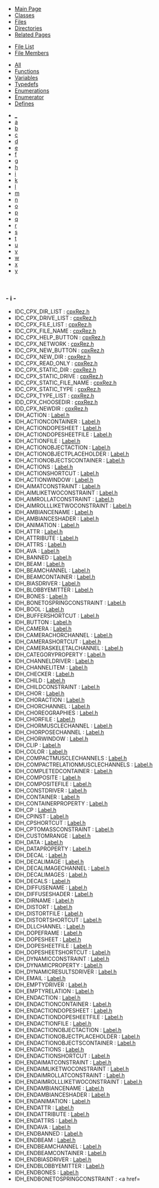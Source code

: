 <div class="tabs">

- [Main Page](index.md)
- [Classes](annotated.md)
- <span id="current">[Files](files.md)</span>
- [Directories](dirs.md)
- [Related Pages](pages.md)

</div>

<div class="tabs">

- [File List](files.md)
- <span id="current">[File Members](globals.md)</span>

</div>

<div class="tabs">

- [All](globals.md)
- [Functions](globals_func.md)
- [Variables](globals_vars.md)
- [Typedefs](globals_type.md)
- [Enumerations](globals_enum.md)
- [Enumerator](globals_eval.md)
- <span id="current">[Defines](globals_defs.md)</span>

</div>

<div class="tabs">

- [\_](globals_defs.md#index__)
- [a](globals_defs_0x61.md#index_a)
- [b](globals_defs_0x62.md#index_b)
- [c](globals_defs_0x63.md#index_c)
- [d](globals_defs_0x64.md#index_d)
- [e](globals_defs_0x65.md#index_e)
- [f](globals_defs_0x66.md#index_f)
- [g](globals_defs_0x67.md#index_g)
- [h](globals_defs_0x68.md#index_h)
- <span id="current">[i](globals_defs_0x69.md#index_i)</span>
- [k](globals_defs_0x6b.md#index_k)
- [l](globals_defs_0x6c.md#index_l)
- [m](globals_defs_0x6d.md#index_m)
- [n](globals_defs_0x6e.md#index_n)
- [o](globals_defs_0x6f.md#index_o)
- [p](globals_defs_0x70.md#index_p)
- [q](globals_defs_0x71.md#index_q)
- [r](globals_defs_0x72.md#index_r)
- [s](globals_defs_0x73.md#index_s)
- [t](globals_defs_0x74.md#index_t)
- [u](globals_defs_0x75.md#index_u)
- [v](globals_defs_0x76.md#index_v)
- [w](globals_defs_0x77.md#index_w)
- [x](globals_defs_0x78.md#index_x)
- [y](globals_defs_0x79.md#index_y)

</div>

 

### <span id="index_i" class="anchor">- i -</span>

- IDC_CPX_DIR_LIST : <a href="cpxRez_8h.md#13f57bd11ec335c2a269eda89b599adc" class="el">cpxRez.h</a>
- IDC_CPX_DRIVE_LIST : <a href="cpxRez_8h.md#8f6b38ad6fa72db61775d9f8bd4712c9" class="el">cpxRez.h</a>
- IDC_CPX_FILE_LIST : <a href="cpxRez_8h.md#0bf824a6d3c3a39d4e908db14c3fa972" class="el">cpxRez.h</a>
- IDC_CPX_FILE_NAME : <a href="cpxRez_8h.md#94ee92c154629856b049b05a1885a426" class="el">cpxRez.h</a>
- IDC_CPX_HELP_BUTTON : <a href="cpxRez_8h.md#8c180b1081ff8e6c379aa569e882efc0" class="el">cpxRez.h</a>
- IDC_CPX_NETWORK : <a href="cpxRez_8h.md#6a8b3b8c3a980f57d42b5c629f74f2cb" class="el">cpxRez.h</a>
- IDC_CPX_NEW_BUTTON : <a href="cpxRez_8h.md#a02815eedd272cc4f23e3a7cb07fe01e" class="el">cpxRez.h</a>
- IDC_CPX_NEW_DIR : <a href="cpxRez_8h.md#8413bd1ee28ccb88488c342de1e55076" class="el">cpxRez.h</a>
- IDC_CPX_READ_ONLY : <a href="cpxRez_8h.md#9e3a7f8f61495c1073a502cbeaaa89da" class="el">cpxRez.h</a>
- IDC_CPX_STATIC_DIR : <a href="cpxRez_8h.md#7f53690f8099429373f4907100a5999f" class="el">cpxRez.h</a>
- IDC_CPX_STATIC_DRIVE : <a href="cpxRez_8h.md#6db2b2a273caa726f86f4a7e9c575031" class="el">cpxRez.h</a>
- IDC_CPX_STATIC_FILE_NAME : <a href="cpxRez_8h.md#c3194a6e9e943375acf8f975fdece46a" class="el">cpxRez.h</a>
- IDC_CPX_STATIC_TYPE : <a href="cpxRez_8h.md#f58b89ce80fac6b956ccffac651351ec" class="el">cpxRez.h</a>
- IDC_CPX_TYPE_LIST : <a href="cpxRez_8h.md#eeb1de21a8d1827791e88e4cecd136e9" class="el">cpxRez.h</a>
- IDD_CPX_CHOOSEDIR : <a href="cpxRez_8h.md#2a50810b86131ce203259af9bae3322e" class="el">cpxRez.h</a>
- IDD_CPX_NEWDIR : <a href="cpxRez_8h.md#f051924490eb3dc88b71b3a86b89015b" class="el">cpxRez.h</a>
- IDH_ACTION : <a href="Label_8h.md#c7e8df27ae57f909e4a2c8c8697f1972" class="el">Label.h</a>
- IDH_ACTIONCONTAINER : <a href="Label_8h.md#c66875f3b52e3f74daba8454e63108cd" class="el">Label.h</a>
- IDH_ACTIONDOPESHEET : <a href="Label_8h.md#1dd05d5fd4f891ffee1c6afdb1936ad2" class="el">Label.h</a>
- IDH_ACTIONDOPESHEETFILE : <a href="Label_8h.md#6b8ba030f385ab792c47fbc38ac6132d" class="el">Label.h</a>
- IDH_ACTIONFILE : <a href="Label_8h.md#f795ffab9637d7c65c24aad157e96a8a" class="el">Label.h</a>
- IDH_ACTIONOBJECTACTION : <a href="Label_8h.md#05408f6b2d021f75f614d9400f2fdaed" class="el">Label.h</a>
- IDH_ACTIONOBJECTPLACEHOLDER : <a href="Label_8h.md#6063fe9814958405776fef140cbb9673" class="el">Label.h</a>
- IDH_ACTIONOBJECTSCONTAINER : <a href="Label_8h.md#e43e060199f1653fb50c23e68d0731dd" class="el">Label.h</a>
- IDH_ACTIONS : <a href="Label_8h.md#11953d6b36bfb9da2e2bca220c858af7" class="el">Label.h</a>
- IDH_ACTIONSHORTCUT : <a href="Label_8h.md#45b7d63519e3a40744df0ea220da7520" class="el">Label.h</a>
- IDH_ACTIONWINDOW : <a href="Label_8h.md#fcb356d4c247cc3c0108940f891cf100" class="el">Label.h</a>
- IDH_AIMATCONSTRAINT : <a href="Label_8h.md#d3be46e20b2ed78fe6af593f8dab8033" class="el">Label.h</a>
- IDH_AIMLIKETWOCONSTRAINT : <a href="Label_8h.md#b3cf57d36710a2c85873a303a960b378" class="el">Label.h</a>
- IDH_AIMROLLATCONSTRAINT : <a href="Label_8h.md#8234a38a45d11ee314eb45aeb33b703b" class="el">Label.h</a>
- IDH_AIMROLLLIKETWOCONSTRAINT : <a href="Label_8h.md#ab86c159a12c2accca740c629741ae1a" class="el">Label.h</a>
- IDH_AMBIANCENAME : <a href="Label_8h.md#4108546e1d8f2c124015c285de797469" class="el">Label.h</a>
- IDH_AMBIANCESHADER : <a href="Label_8h.md#b9a17b1634737d3743758321e5a2d316" class="el">Label.h</a>
- IDH_ANIMATION : <a href="Label_8h.md#c5cb3002438e50d9001f122c59fda6f7" class="el">Label.h</a>
- IDH_ATTR : <a href="Label_8h.md#b33fcfcc2c2707d56c80dcdf7cfe5629" class="el">Label.h</a>
- IDH_ATTRIBUTE : <a href="Label_8h.md#2824affca85898617bd7bdb40850b4e0" class="el">Label.h</a>
- IDH_ATTRS : <a href="Label_8h.md#c1f623606dea859cd4c8964c8450eb68" class="el">Label.h</a>
- IDH_AVA : <a href="Label_8h.md#a6189317b20aae77323f41c3466073fc" class="el">Label.h</a>
- IDH_BANNED : <a href="Label_8h.md#c21c3f63924b9bff6c2ef9f5e9b75ff6" class="el">Label.h</a>
- IDH_BEAM : <a href="Label_8h.md#21c509e6a0c26229fa395a44ff7b8488" class="el">Label.h</a>
- IDH_BEAMCHANNEL : <a href="Label_8h.md#52d3dbce5a7cff6f8040b07208654fb0" class="el">Label.h</a>
- IDH_BEAMCONTAINER : <a href="Label_8h.md#532ea8fddaadccb8a6892910353b742e" class="el">Label.h</a>
- IDH_BIASDRIVER : <a href="Label_8h.md#c161d31955770c34186079904ba96c0a" class="el">Label.h</a>
- IDH_BLOBBYEMITTER : <a href="Label_8h.md#e41c7cba48671cdd37b8ed626501e3a0" class="el">Label.h</a>
- IDH_BONES : <a href="Label_8h.md#d597667eac03751f65c98dc40156d7a1" class="el">Label.h</a>
- IDH_BONETOSPRINGCONSTRAINT : <a href="Label_8h.md#4dda0e518bbec26e4ad3e3d8bd72d50d" class="el">Label.h</a>
- IDH_BOOL : <a href="Label_8h.md#25cacda1b11cdc5b8c9cf6a3c7faf814" class="el">Label.h</a>
- IDH_BUFFERSHORTCUT : <a href="Label_8h.md#321d44728c64b88d1eb9c53f62be89c2" class="el">Label.h</a>
- IDH_BUTTON : <a href="Label_8h.md#b56909b555a59e5e8ec5c08798fecd65" class="el">Label.h</a>
- IDH_CAMERA : <a href="Label_8h.md#358082a2de81f1529f5540b50bb1ad3c" class="el">Label.h</a>
- IDH_CAMERACHORCHANNEL : <a href="Label_8h.md#18f2b29e2f1666c2661982031a200200" class="el">Label.h</a>
- IDH_CAMERASHORTCUT : <a href="Label_8h.md#51ace128463c8247b8d241ecf6ebff63" class="el">Label.h</a>
- IDH_CAMERASKELETALCHANNEL : <a href="Label_8h.md#0f168553e1adb748564d2276eddf9bc4" class="el">Label.h</a>
- IDH_CATEGORYPROPERTY : <a href="Label_8h.md#8dbca1c82c5a05e616d82c6329071aa6" class="el">Label.h</a>
- IDH_CHANNELDRIVER : <a href="Label_8h.md#299ccdccc7ab9326f08eebdee6ed473a" class="el">Label.h</a>
- IDH_CHANNELITEM : <a href="Label_8h.md#bd11b3035d119846877c751f3ea2b8d9" class="el">Label.h</a>
- IDH_CHECKER : <a href="Label_8h.md#5969f9ef7fc9045300cfb1c8ad2c31e3" class="el">Label.h</a>
- IDH_CHILD : <a href="Label_8h.md#666a2827a09b472e303f8c9bd7fa4980" class="el">Label.h</a>
- IDH_CHILDCONSTRAINT : <a href="Label_8h.md#8c9eaf6f81a556b9a2449b9c248d0feb" class="el">Label.h</a>
- IDH_CHOR : <a href="Label_8h.md#a89889431984466dc10fe2eea3251ade" class="el">Label.h</a>
- IDH_CHORACTION : <a href="Label_8h.md#c6e232e64adb25ff197fa196bee6b2b7" class="el">Label.h</a>
- IDH_CHORCHANNEL : <a href="Label_8h.md#c644c1ac6fbf35fc391611b093c16a09" class="el">Label.h</a>
- IDH_CHOREOGRAPHIES : <a href="Label_8h.md#951c46183c0a238dc7c116fd06d3c88b" class="el">Label.h</a>
- IDH_CHORFILE : <a href="Label_8h.md#96374cf8fb76f32bdc8746ca29f3c9db" class="el">Label.h</a>
- IDH_CHORMUSCLECHANNEL : <a href="Label_8h.md#c7dd083c72771a7ffe1cf1186b255e2f" class="el">Label.h</a>
- IDH_CHORPOSECHANNEL : <a href="Label_8h.md#16c37898e6f452f8c22294c852397276" class="el">Label.h</a>
- IDH_CHORWINDOW : <a href="Label_8h.md#535205088fb7a056b7d700720604b20b" class="el">Label.h</a>
- IDH_CLIP : <a href="Label_8h.md#ed766a618b7e0ff10360fa65acccd77f" class="el">Label.h</a>
- IDH_COLOR : <a href="Label_8h.md#7badf8f9590bdbb224d11341dcd21ad0" class="el">Label.h</a>
- IDH_COMPACTMUSCLECHANNELS : <a href="Label_8h.md#28801323e616c443e73f175bd51bf079" class="el">Label.h</a>
- IDH_COMPACTRELATIONMUSCLECHANNELS : <a href="Label_8h.md#ae4833c74ebb0432af52a38ad4ef6c5a" class="el">Label.h</a>
- IDH_COMPLETEDCONTAINER : <a href="Label_8h.md#4bdd3693af0446cfed9553a9251b69d9" class="el">Label.h</a>
- IDH_COMPOSITE : <a href="Label_8h.md#eb287795e32713be511bd856ffedd088" class="el">Label.h</a>
- IDH_COMPOSITEFILE : <a href="Label_8h.md#8c6481c3af21196c100f5b21f6654ebe" class="el">Label.h</a>
- IDH_CONSTDRIVER : <a href="Label_8h.md#7edb1c859640694855ebbde9afa240e7" class="el">Label.h</a>
- IDH_CONTAINER : <a href="Label_8h.md#425d07f496b88c9eefb770c99262a694" class="el">Label.h</a>
- IDH_CONTAINERPROPERTY : <a href="Label_8h.md#ef870d1bca9b2b566151c523c8f9ad0f" class="el">Label.h</a>
- IDH_CP : <a href="Label_8h.md#7f3aae4ba83163ba620385dbdf10d54c" class="el">Label.h</a>
- IDH_CPINST : <a href="Label_8h.md#5ce249aaf6194ac2f1f81029d09f2f1b" class="el">Label.h</a>
- IDH_CPSHORTCUT : <a href="Label_8h.md#c91522cef4c0c669fc49904dbb275205" class="el">Label.h</a>
- IDH_CPTOMASSCONSTRAINT : <a href="Label_8h.md#fd4ed576e64c6ec72269788904b20708" class="el">Label.h</a>
- IDH_CUSTOMRANGE : <a href="Label_8h.md#7dd81373eda446e99d865a19d2fed108" class="el">Label.h</a>
- IDH_DATA : <a href="Label_8h.md#b4ffd1b6d0a84d793f728bc42f10b92f" class="el">Label.h</a>
- IDH_DATAPROPERTY : <a href="Label_8h.md#7d1342d61093545a27d9e62c92e99762" class="el">Label.h</a>
- IDH_DECAL : <a href="Label_8h.md#e3ffddc77a8ee0c8ff62a2bad1da72cc" class="el">Label.h</a>
- IDH_DECALIMAGE : <a href="Label_8h.md#3acaac889c56f5f8067a2e8226a92749" class="el">Label.h</a>
- IDH_DECALIMAGECHANNEL : <a href="Label_8h.md#a682f51e9cd37fd95d495fa05b93fae0" class="el">Label.h</a>
- IDH_DECALIMAGES : <a href="Label_8h.md#a1de6cc36998b52e8505f262c3090efe" class="el">Label.h</a>
- IDH_DECALS : <a href="Label_8h.md#c5f01b802e19f6184d21c38a50e13422" class="el">Label.h</a>
- IDH_DIFFUSENAME : <a href="Label_8h.md#cceb0231af01384fffbbef6a567a6112" class="el">Label.h</a>
- IDH_DIFFUSESHADER : <a href="Label_8h.md#582bb073cd321423c3903aeccffe6609" class="el">Label.h</a>
- IDH_DIRNAME : <a href="Label_8h.md#7ee00bd31c317ed6d2e8c00c98c4a11d" class="el">Label.h</a>
- IDH_DISTORT : <a href="Label_8h.md#67d5069c33d478978a3cc94253594532" class="el">Label.h</a>
- IDH_DISTORTFILE : <a href="Label_8h.md#fa4f8e17edb1a8d567d636cea86e1d21" class="el">Label.h</a>
- IDH_DISTORTSHORTCUT : <a href="Label_8h.md#2f73ccf2b5167627a9bdcad85f8f774d" class="el">Label.h</a>
- IDH_DLLCHANNEL : <a href="Label_8h.md#91441baa2d51abf823596ed9db7deda5" class="el">Label.h</a>
- IDH_DOPEFRAME : <a href="Label_8h.md#aa79c44c0913e12757845b6a1ba47876" class="el">Label.h</a>
- IDH_DOPESHEET : <a href="Label_8h.md#dcf239422b620a5115c6b2e5cf7db7c9" class="el">Label.h</a>
- IDH_DOPESHEETFILE : <a href="Label_8h.md#81b809fa913a91cde94d8480ca309a42" class="el">Label.h</a>
- IDH_DOPESHEETSHORTCUT : <a href="Label_8h.md#d80012b4e26cbb035a9ae4637f08c391" class="el">Label.h</a>
- IDH_DYNAMICCONSTRAINT : <a href="Label_8h.md#21ff9566438c2ee2aa1f06666a8327da" class="el">Label.h</a>
- IDH_DYNAMICPROPERTY : <a href="Label_8h.md#9841ab3141cbcef019442786b83415b6" class="el">Label.h</a>
- IDH_DYNAMICRESULTSDRIVER : <a href="Label_8h.md#55732469ac8d80a6672934288cdbda04" class="el">Label.h</a>
- IDH_EMAIL : <a href="Label_8h.md#04d0bb67c42698356d20e9661be99b9e" class="el">Label.h</a>
- IDH_EMPTYDRIVER : <a href="Label_8h.md#0abc42c74f96e76159e3a5911f09ef55" class="el">Label.h</a>
- IDH_EMPTYRELATION : <a href="Label_8h.md#e81d155d98c0f1d4c4fd216103f2c11c" class="el">Label.h</a>
- IDH_ENDACTION : <a href="Label_8h.md#283da5e20a53ed26d54a01b48587e232" class="el">Label.h</a>
- IDH_ENDACTIONCONTAINER : <a href="Label_8h.md#7519ad1c5ab332cdb69eeb0e543775f0" class="el">Label.h</a>
- IDH_ENDACTIONDOPESHEET : <a href="Label_8h.md#6898a0525c109597287383c012461235" class="el">Label.h</a>
- IDH_ENDACTIONDOPESHEETFILE : <a href="Label_8h.md#9109861a7eaab684b2c53870d60035c3" class="el">Label.h</a>
- IDH_ENDACTIONFILE : <a href="Label_8h.md#19bd7fccca418d34f2edbc6f01d1215e" class="el">Label.h</a>
- IDH_ENDACTIONOBJECTACTION : <a href="Label_8h.md#23d639b25c8efdee571566e967edf410" class="el">Label.h</a>
- IDH_ENDACTIONOBJECTPLACEHOLDER : <a href="Label_8h.md#a1ccc716ad9ce74d5811389f626c38a9" class="el">Label.h</a>
- IDH_ENDACTIONOBJECTSCONTAINER : <a href="Label_8h.md#c352f0e6f37403530e51e37f5977a1b1" class="el">Label.h</a>
- IDH_ENDACTIONS : <a href="Label_8h.md#dbb61695f85f7a3c2a9e0d0b437d8094" class="el">Label.h</a>
- IDH_ENDACTIONSHORTCUT : <a href="Label_8h.md#ed8d54f62819dd4afae47533898e5bbf" class="el">Label.h</a>
- IDH_ENDAIMATCONSTRAINT : <a href="Label_8h.md#72ead812970e188f7c3aeb3a5db63efa" class="el">Label.h</a>
- IDH_ENDAIMLIKETWOCONSTRAINT : <a href="Label_8h.md#7aa80183ebe4afd5b832cc8c8b0e15fd" class="el">Label.h</a>
- IDH_ENDAIMROLLATCONSTRAINT : <a href="Label_8h.md#d73c2bed17d9d2ec53e96713ee4caecd" class="el">Label.h</a>
- IDH_ENDAIMROLLLIKETWOCONSTRAINT : <a href="Label_8h.md#1351a80082fdf4f8aaf126253b889a46" class="el">Label.h</a>
- IDH_ENDAMBIANCENAME : <a href="Label_8h.md#83f947c229d1cd8522bd063a40bb2ae6" class="el">Label.h</a>
- IDH_ENDAMBIANCESHADER : <a href="Label_8h.md#69f75d9310d98f647c1134e3df35941e" class="el">Label.h</a>
- IDH_ENDANIMATION : <a href="Label_8h.md#dd68abbb61babd55eba87e3ec2c86a25" class="el">Label.h</a>
- IDH_ENDATTR : <a href="Label_8h.md#71fb838df2757177100996f9b762e53a" class="el">Label.h</a>
- IDH_ENDATTRIBUTE : <a href="Label_8h.md#72569c5f0400b7c178e49bb42d1d6072" class="el">Label.h</a>
- IDH_ENDATTRS : <a href="Label_8h.md#9e2d3020b1b9549c62235570dddb99b2" class="el">Label.h</a>
- IDH_ENDAVA : <a href="Label_8h.md#9ad842b22ccf8d9a0b4f614abca5ebfb" class="el">Label.h</a>
- IDH_ENDBANNED : <a href="Label_8h.md#ac48f78b6549ee56f1c4a4cb1f263d10" class="el">Label.h</a>
- IDH_ENDBEAM : <a href="Label_8h.md#50aa3138ee099f62180fdc9f0c36e851" class="el">Label.h</a>
- IDH_ENDBEAMCHANNEL : <a href="Label_8h.md#4b327e25da23bc2b19343f958f05261e" class="el">Label.h</a>
- IDH_ENDBEAMCONTAINER : <a href="Label_8h.md#608166fd091630e01b324a1d74289631" class="el">Label.h</a>
- IDH_ENDBIASDRIVER : <a href="Label_8h.md#bdabe03af071ef06c769bb4050c1a56c" class="el">Label.h</a>
- IDH_ENDBLOBBYEMITTER : <a href="Label_8h.md#b4770519db90a32f4b2ca4c8b6bbb5b2" class="el">Label.h</a>
- IDH_ENDBONES : <a href="Label_8h.md#417d5d6237a2caa2f3b7d5e33349f605" class="el">Label.h</a>
- IDH_ENDBONETOSPRINGCONSTRAINT : <a href=